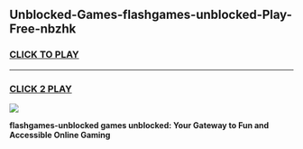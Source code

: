 
## Unblocked-Games-flashgames-unblocked-Play-Free-nbzhk
<h3>
<a href="https://premium76.site?title=flashgames-unblocked&ref=21A">CLICK TO PLAY</a></h3>
<hr>

<h3>
<a href="https://premium76.site?title=flashgames-unblocked&ref=21A">CLICK 2 PLAY</a>
  
</h3>

<a href="https://premium76.site?title=flashgames-unblocked&ref=21A"><img src="https://clearcache.store/games.png"></a>


**flashgames-unblocked games unblocked: Your Gateway to Fun and Accessible Online Gaming**

